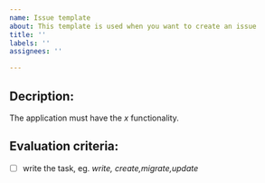 ```yaml
---
name: Issue template
about: This template is used when you want to create an issue
title: ''
labels: ''
assignees: ''

---
```


## Decription:
The application must have the *x* functionality. 

## Evaluation criteria:
- [ ] write the task, eg. *write, create,migrate,update*

